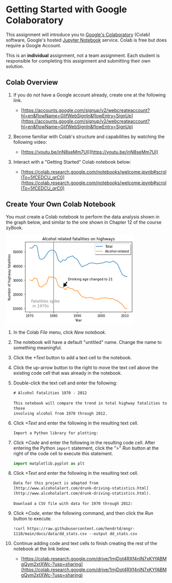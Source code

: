 # Getting Started with Google Colaboratory

This assignment will introduce you to [Google's
Colaboratory](https://colab.google/) (Colab) software, Google's hosted [Jupyter
Notebook](https://en.wikipedia.org/wiki/Project_Jupyter) service. Colab is free
but does require a Google Account.

This is an **individual** assignment, not a team assignment. Each student is
responsible for completing this assignment and submitting their own solution.

## Colab Overview

1. If you do not have a Google account already, create one at the following
   link.
   - [https://accounts.google.com/signup/v2/webcreateaccount?hl=en&flowName=GlifWebSignIn&flowEntry=SignUp](https://accounts.google.com/signup/v2/webcreateaccount?hl=en&flowName=GlifWebSignIn&flowEntry=SignUp)

1. Become familiar with Colab's structure and capabilities by watching the
   following video:
   - [https://youtu.be/inN8seMm7UI](https://youtu.be/inN8seMm7UI) 

1. Interact with a "Getting Started" Colab notebook below:
    - [https://colab.research.google.com/notebooks/welcome.ipynb#scrollTo=5fCEDCU_qrC0](https://colab.research.google.com/notebooks/welcome.ipynb#scrollTo=5fCEDCU_qrC0)

## Create Your Own Colab Notebook

You must create a Colab notebook to perform the data analysis shown in the
graph below, and similar to the one shown in Chapter 12 of the course zyBook.

![](img/plot.png)

1. In the Colab *File* menu, click *New notebook*.

1. The notebook will have a default "untitled" name. Change the name to
   something meaningful.

1. Click the *+Text* button to add a text cell to the notebook.

1. Click the up-arrow button to the right to move the text cell above the
   existing code cell that was already in the notebook.

1. Double-click the text cell and enter the following:
    ```
    # Alcohol Fatalities 1970 - 2012

    This notebook will compare the trend in total highway fatalities to those
    involving alcohol from 1970 through 2012.
    ```

1. Click *+Text* and enter the following in the resulting text cell.
    ```
    Import a Python library for plotting:
    ```

1. Click *+Code* and enter the following in the resulting code cell. After
   entering the Python `import` statement, click the ">" *Run* button at the
   right of the code cell to execute this statement.
    ```python
    import matplotlib.pyplot as plt
    ```

1. Click *+Text* and enter the following in the resulting text cell.
    ```
    Data for this project is adapted from [http://www.alcoholalert.com/drunk-driving-statistics.html](http://www.alcoholalert.com/drunk-driving-statistics.html). 

    Download a CSV file with data for 1970 through 2012:
    ```

1. Click *+Code*, enter the following command, and then click the *Run* button
   to execute.
    ```
    !curl https://raw.githubusercontent.com/hendrtd/engr-1110/main/docs/data/dd_stats.csv --output dd_stats.csv
    ```

1. Continue adding code and text cells to finish creating the rest of the
    notebook at the link below.
    - [https://colab.research.google.com/drive/1mjDot4RXf4nIN7xKYfABMgQym2xtXWc-?usp=sharing](https://colab.research.google.com/drive/1mjDot4RXf4nIN7xKYfABMgQym2xtXWc-?usp=sharing)


